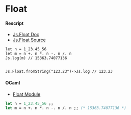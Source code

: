 # Float

#### Rescript
- [Js.Float Doc](https://rescript-lang.org/docs/manual/latest/api/js/float)
- [Js.Float Source](https://github.com/rescript-lang/rescript-compiler/blob/master/jscomp/others/js_float.ml)

```reasonml
let n = 1_23.45_56
let m = n +. n *. n -. n /. n
Js.log(m) // 15363.74077136


Js.Float.fromString("123.23")->Js.log // 123.23
```


#### OCaml
- [Float Module](https://v2.ocaml.org/api/Float.html)

```OCaml
let n = 1_23.45_56 ;;
let m = n +. n *. n -. n /. n ;; (* 15363.74077136 *)
```
